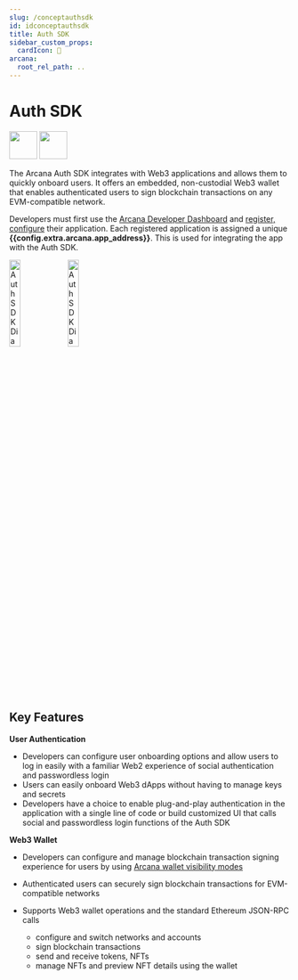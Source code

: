 ```yaml
---
slug: /conceptauthsdk
id: idconceptauthsdk
title: Auth SDK
sidebar_custom_props:
  cardIcon: 💠
arcana:
  root_rel_path: ..
---
```


# Auth SDK

<img src="/img/icons/i_an_authsdk_light.png#only-light" width="50"/>
<img src="/img/icons/i_an_authsdk_dark.png#only-dark" width="50"/>


The Arcana Auth SDK integrates with Web3 applications and allows them to quickly onboard users. It offers an embedded, non-custodial Web3 wallet that enables authenticated users to sign blockchain transactions on any EVM-compatible network. 

Developers must first use the [Arcana Developer Dashboard]({{page.meta.arcana.root_rel_path}}/concepts/dashboard.md) and [register, configure]({{page.meta.arcana.root_rel_path}}/howto/config_dapp.md) their application. Each registered application is assigned a unique **{{config.extra.arcana.app_address}}**. This is used for integrating the app with the Auth SDK. 

<img src="/img/diagrams/d_an_authsdk_light.png#only-light" alt="Auth SDK Diagram" height="20%"/>
<img src="/img/diagrams/d_an_authsdk_dark.png#only-dark" alt="Auth SDK Diagram Dark" height="20%"/>

## Key Features

**User Authentication**

  * Developers can configure user onboarding options and allow users to log in easily with a familiar Web2 experience of social authentication and passwordless login
  * Users can easily onboard Web3 dApps without having to manage keys and secrets 
  * Developers have a choice to enable plug-and-play authentication in the application with a single line of code or build customized UI that calls social and passwordless login functions of the Auth SDK

**Web3 Wallet**

  * Developers can configure and manage blockchain transaction signing experience for users by using [Arcana wallet visibility modes]({{page.meta.arcana.root_rel_path}}/concepts/anwallet/walletuimodes.md)
  * Authenticated users can securely sign blockchain transactions for EVM-compatible networks
  * Supports Web3 wallet operations and the standard Ethereum JSON-RPC calls
        
    - configure and switch networks and accounts
    - sign blockchain transactions
    - send and receive tokens, NFTs
    - manage NFTs and preview NFT details using the wallet
